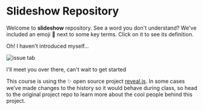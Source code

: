 # Slideshow Repository

Welcome to **slideshow** repository. See a word you don't understand? We've included an emoji 📖 next to some key terms. Click on it to see its definition.

Oh! I haven't introduced myself...

![issue tab](https://lab.github.com/public/images/issue_tab.png)

I'll meet you over there, can't wait to get started

This course is using the :sparkles: open source project [reveal.js](https://github.com/hakimel/reveal.js/). In some cases we’ve made changes to the history so it would behave during class, so head to the original project repo to learn more about the cool people behind this project.
